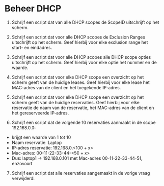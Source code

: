 # Beheer DHCP

1. Schrijf een script dat van alle DHCP scopes de ScopeID uitschrijft op het scherm.

2. Schrijf een script dat voor alle DHCP scopes de Exclusion Ranges uitschrijft op het scherm. Geef hierbij voor elke exclusion range het start- en eindadres.

3. Schrijf een script dat voor alle DHCP scopes alle DHCP scope opties uitschrijft op het scherm. Geef hierbij voor elke optie het nummer en de waarde.

4. Schrijf een script dat voor elke DHCP scope een overzicht op het scherm geeft van de huidige leases. Geef hierbij voor elke lease het MAC-adres van de client en het toegekende IP-adres.

5. Schrijf een script dat voor elke DHCP scope een overzicht op het scherm geeft van de huidige reservaties. Geef hierbij voor elke reservatie de naam van de reservatie, het MAC-adres van de client en het gereserveerde IP-adres.

6. Schrijf een script dat de volgende 10 reservaties aanmaakt in de scope 192.168.0.0:

  * <x> krijgt een waarde van 1 tot 10
  * Naam reservatie: Laptop<x>
  * IP-adres reservatie: 192.168.0.<100 + x>
  * Mac-adres: 00-11-22-33-44-<50 + x>
  * Dus: laptop1 -> 192.168.0.101 met Mac-adres 00-11-22-33-44-51, enzovoort

7. Schrijf een script dat alle reservaties aangemaakt in de vorige vraag verwijderd.